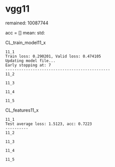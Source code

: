 # vgg11

remained: 10087744

acc = [] mean: std: 

CL_train_model11_x
```
11_1
Train loss: 0.290201, Valid loss: 0.474105
Updating model file...
Early stopping at: 7
----------------------------------------------
11_2

11_3

11_4

11_5

```

CL_features11_x
```
11_1
Test average loss: 1.5123, acc: 0.7223
----------
11_2

11_3

11_4

11_5

```

